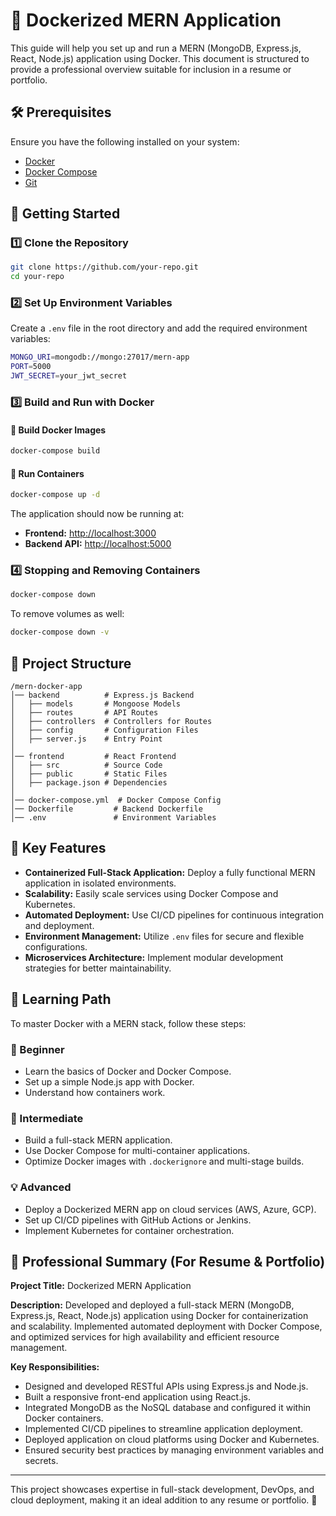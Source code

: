 # 🚀 Dockerized MERN Application

This guide will help you set up and run a MERN (MongoDB, Express.js, React, Node.js) application using Docker. This document is structured to provide a professional overview suitable for inclusion in a resume or portfolio.

## 🛠 Prerequisites

Ensure you have the following installed on your system:
- [Docker](https://www.docker.com/get-started)
- [Docker Compose](https://docs.docker.com/compose/install/)
- [Git](https://git-scm.com/)

## 🔹 Getting Started

### 1️⃣ Clone the Repository
```bash
git clone https://github.com/your-repo.git
cd your-repo
```

### 2️⃣ Set Up Environment Variables
Create a `.env` file in the root directory and add the required environment variables:
```bash
MONGO_URI=mongodb://mongo:27017/mern-app
PORT=5000
JWT_SECRET=your_jwt_secret
```

### 3️⃣ Build and Run with Docker

#### 🔹 Build Docker Images
```bash
docker-compose build
```

#### 🔹 Run Containers
```bash
docker-compose up -d
```

The application should now be running at:
- **Frontend:** [http://localhost:3000](http://localhost:3000)
- **Backend API:** [http://localhost:5000](http://localhost:5000)

### 4️⃣ Stopping and Removing Containers
```bash
docker-compose down
```
To remove volumes as well:
```bash
docker-compose down -v
```

## 📂 Project Structure
```
/mern-docker-app
│── backend          # Express.js Backend
│   ├── models       # Mongoose Models
│   ├── routes       # API Routes
│   ├── controllers  # Controllers for Routes
│   ├── config       # Configuration Files
│   ├── server.js    # Entry Point
│
│── frontend         # React Frontend
│   ├── src          # Source Code
│   ├── public       # Static Files
│   ├── package.json # Dependencies
│
│── docker-compose.yml  # Docker Compose Config
│── Dockerfile         # Backend Dockerfile
│── .env               # Environment Variables
```

## 🎯 Key Features
- **Containerized Full-Stack Application:** Deploy a fully functional MERN application in isolated environments.
- **Scalability:** Easily scale services using Docker Compose and Kubernetes.
- **Automated Deployment:** Use CI/CD pipelines for continuous integration and deployment.
- **Environment Management:** Utilize `.env` files for secure and flexible configurations.
- **Microservices Architecture:** Implement modular development strategies for better maintainability.

## 📘 Learning Path
To master Docker with a MERN stack, follow these steps:

### 🔰 Beginner
- Learn the basics of Docker and Docker Compose.
- Set up a simple Node.js app with Docker.
- Understand how containers work.

### 🚀 Intermediate
- Build a full-stack MERN application.
- Use Docker Compose for multi-container applications.
- Optimize Docker images with `.dockerignore` and multi-stage builds.

### 💡 Advanced
- Deploy a Dockerized MERN app on cloud services (AWS, Azure, GCP).
- Set up CI/CD pipelines with GitHub Actions or Jenkins.
- Implement Kubernetes for container orchestration.

## 📄 Professional Summary (For Resume & Portfolio)
**Project Title:** Dockerized MERN Application

**Description:** Developed and deployed a full-stack MERN (MongoDB, Express.js, React, Node.js) application using Docker for containerization and scalability. Implemented automated deployment with Docker Compose, and optimized services for high availability and efficient resource management.

**Key Responsibilities:**
- Designed and developed RESTful APIs using Express.js and Node.js.
- Built a responsive front-end application using React.js.
- Integrated MongoDB as the NoSQL database and configured it within Docker containers.
- Implemented CI/CD pipelines to streamline application deployment.
- Deployed application on cloud platforms using Docker and Kubernetes.
- Ensured security best practices by managing environment variables and secrets.

---
This project showcases expertise in full-stack development, DevOps, and cloud deployment, making it an ideal addition to any resume or portfolio. 🚀

